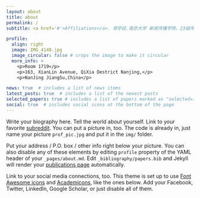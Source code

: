 ```yaml
---
layout: about
title: about
permalink: /
subtitle: <a href='#'>Affiliations</a>. 郑宇廷.南京大学 新闻传播学院，23级传播学

profile:
  align: right
  image: IMG_4148.jpg
  image_circular: false # crops the image to make it circular
  more_info: >
    <p>Room 1719</p>
    <p>163, XianLin Avenue, QiXia Destrict Nanjing,</p>
    <p>NanJing JiangSu,China</p>

news: true  # includes a list of news items
latest_posts: true  # includes a list of the newest posts
selected_papers: true # includes a list of papers marked as "selected={true}"
social: true  # includes social icons at the bottom of the page
---
```


Write your biography here. Tell the world about yourself. Link to your favorite [subreddit](http://reddit.com). You can put a picture in, too. The code is already in, just name your picture `prof_pic.jpg` and put it in the `img/` folder.

Put your address / P.O. box / other info right below your picture. You can also disable any of these elements by editing `profile` property of the YAML header of your `_pages/about.md`. Edit `_bibliography/papers.bib` and Jekyll will render your [publications page](/al-folio/publications/) automatically.

Link to your social media connections, too. This theme is set up to use [Font Awesome icons](http://fortawesome.github.io/Font-Awesome/) and [Academicons](https://jpswalsh.github.io/academicons/), like the ones below. Add your Facebook, Twitter, LinkedIn, Google Scholar, or just disable all of them.
